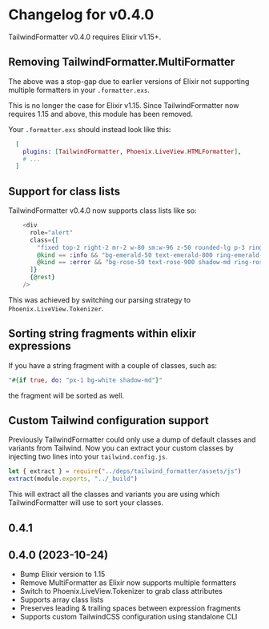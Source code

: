 
# Changelog for v0.4.0

TailwindFormatter v0.4.0 requires Elixir v1.15+.

## Removing TailwindFormatter.MultiFormatter

The above was a stop-gap due to earlier versions of Elixir not supporting multiple formatters in your `.formatter.exs`.

This is no longer the case for Elixir v1.15. Since TailwindFormatter now requires 1.15 and above, this module has been removed.

Your `.formatter.exs` should instead look like this:

```elixir
  [
    plugins: [TailwindFormatter, Phoenix.LiveView.HTMLFormatter],
    # ...
  ]
```

## Support for class lists

TailwindFormatter v0.4.0 now supports class lists like so:

```elixir
    <div
      role="alert"
      class={[
        "fixed top-2 right-2 mr-2 w-80 sm:w-96 z-50 rounded-lg p-3 ring-1",
        @kind == :info && "bg-emerald-50 text-emerald-800 ring-emerald-500 fill-cyan-900",
        @kind == :error && "bg-rose-50 text-rose-900 shadow-md ring-rose-500 fill-rose-900"
      ]}
      {@rest}
    />
```

This was achieved by switching our parsing strategy to `Phoenix.LiveView.Tokenizer`.

## Sorting string fragments within elixir expressions

If you have a string fragment with a couple of classes, such as:

```elixir
"#{if true, do: "px-1 bg-white shadow-md"}"
```

the fragment will be sorted as well.

## Custom Tailwind configuration support

Previously TailwindFormatter could only use a dump of default classes and variants from Tailwind. 
Now you can extract your custom classes by injecting two lines into your `tailwind.config.js`.

```js
let { extract } = require("../deps/tailwind_formatter/assets/js")
extract(module.exports, "../_build")
```

This will extract all the classes and variants you are using which TailwindFormatter will use to sort your classes.

## 0.4.1 

## 0.4.0 (2023-10-24)

- Bump Elixir version to 1.15
- Remove MultiFormatter as Elixir now supports multiple formatters
- Switch to Phoenix.LiveView.Tokenizer to grab class attributes
- Supports array class lists
- Preserves leading & trailing spaces between expression fragments
- Supports custom TailwindCSS configuration using standalone CLI
